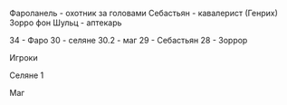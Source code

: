 Фароланель - охотник за головами
Себастьян - кавалерист (Генрих)
Зорро фон Шульц - аптекарь

34 - Фаро
30 - селяне
30.2 - маг
29 - Себастьян
28 - Зоррор


Игроки


Селяне
1

Маг